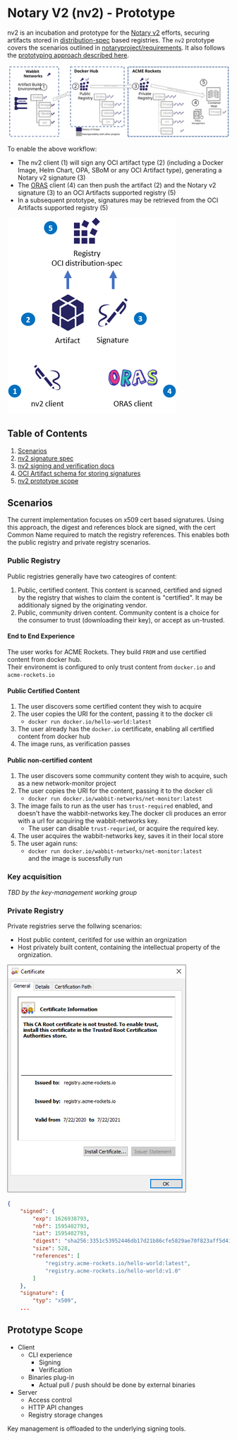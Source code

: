 # Notary V2 (nv2) - Prototype

nv2 is an incubation and prototype for the [Notary v2][notary-v2] efforts, securing artifacts stored in [distribution-spec][distribution-spec] based registries.
The `nv2` prototype covers the scenarios outlined in [notaryproject/requirements](https://github.com/notaryproject/requirements/blob/master/scenarios.md#scenarios). It also follows the [prototyping approach described here](https://github.com/stevelasker/nv2#prototyping-approach).

![nv2-components](media/notary-e2e-scenarios.svg)

To enable the above workflow:

- The nv2 client (1) will sign any OCI artifact type (2) (including a Docker Image, Helm Chart, OPA, SBoM or any OCI Artifact type), generating a Notary v2 signature (3)
- The [ORAS][oras] client (4) can then push the artifact (2) and the Notary v2 signature (3) to an OCI Artifacts supported registry (5)
- In a subsequent prototype, signatures may be retrieved from the OCI Artifacts supported registry (5)

![nv2-components](./media/nv2-client-components.png)

## Table of Contents

1. [Scenarios](#scenarios)
1. [nv2 signature spec](./docs/signature/README.md)
1. [nv2 signing and verification docs](docs/nv2/README.md)
1. [OCI Artifact schema for storing signatures](docs/artifact/README.md)
1. [nv2 prototype scope](#prototype-scope)

## Scenarios

The current implementation focuses on x509 cert based signatures. Using this approach, the digest and references block are signed, with the cert Common Name required to match the registry references. This enables both the public registry and private registry scenarios.

### Public Registry

Public registries generally have two cateogires of content:

1. Public, certified content. This content is scanned, certified and signed by the registry that wishes to claim the content is "certified". It may be additionaly signed by the originating vendor.
2. Public, community driven content. Community content is a choice for the consumer to trust (downloading their key), or accept as un-trusted.

#### End to End Experience

The user works for ACME Rockets. They build `FROM` and use certified content from docker hub.  
Their environemt is configured to only trust content from `docker.io` and `acme-rockets.io`

#### Public Certified Content

1. The user discovers some certified content they wish to acquire
1. The user copies the URI for the content, passing it to the docker cli
   - `docker run docker.io/hello-world:latest`
1. The user already has the `docker.io` certificate, enabling all certified content from docker hub
1. The image runs, as verification passes

#### Public non-certified content

1. The user discovers some community content they wish to acquire, such as a new network-monitor project
1. The user copies the URI for the content, passing it to the docker cli
   - `docker run docker.io/wabbit-networks/net-monitor:latest`
1. The image fails to run as the user has `trust-required` enabled, and doesn't have the wabbit-networks key.The docker cli produces an error with a url for acquiring the wabbit-networks key.
   - The user can disable `trust-requried`, or acquire the required key.
1. The user acquires the wabbit-networks key, saves it in their local store
1. The user again runs:  
   - `docker run docker.io/wabbit-networks/net-monitor:latest`  
   and the image is sucessfully run

### Key acquisition

*TBD by the key-management working group*

### Private Registry

Private registries serve the follwing scenarios:

- Host public content, ceritifed for use within an orgnization
- Host privately built content, containing the intellectual property of the orgnization.


![acme-rockets cert](./media/acme-rockets-cert.png)

```json
{
    "signed": {
        "exp": 1626938793,
        "nbf": 1595402793,
        "iat": 1595402793,
        "digest": "sha256:3351c53952446db17d21b86cfe5829ae70f823aff5d410fbf09dff820a39ab55",
        "size": 528,
        "references": [
            "registry.acme-rockets.io/hello-world:latest",
            "registry.acme-rockets.io/hello-world:v1.0"
        ]
    },
    "signature": {
        "typ": "x509",
    ...
```

## Prototype Scope

- Client
  - CLI experience
    - Signing
    - Verification
  - Binaries plug-in
    - Actual pull / push should be done by external binaries
- Server
  - Access control
  - HTTP API changes
  - Registry storage changes

Key management is offloaded to the underlying signing tools.

[distribution-spec]:    https://github.com/opencontainers/distribution-spec
[notary-v2]:            http://github.com/notaryproject/
[oras]:                 https://github.com/deislabs/oras
